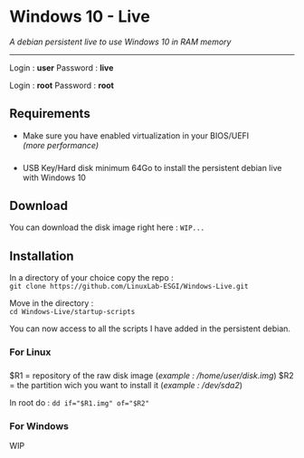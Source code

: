 # Windows 10 - Live
<i> A debian persistent live to use Windows 10 in RAM memory</i>
__________

Login : <b>user</b>
Password : <b>live</b>

Login : <b>root</b>
Password : <b>root</b>

## Requirements

- Make sure you have enabled virtualization in your BIOS/UEFI <br><i>(more performance)</i>
###
- USB Key/Hard disk minimum 64Go to install the persistent debian live with Windows 10

## Download

You can download the disk image right here : 
`WIP...`

## Installation

In a directory of your choice copy the repo :  
`git clone https://github.com/LinuxLab-ESGI/Windows-Live.git`  

Move in the directory :  
`cd Windows-Live/startup-scripts`

You can now access to all the scripts I have added in the persistent debian.

### For Linux
###
\$R1 = repository of the raw disk image (<i>example : /home/user/disk.img</i>)
$R2 = the partition wich you want to install it (<i>example : /dev/sda2</i>)

In root do :
`dd if="$R1.img" of="$R2"`

### For Windows
WIP
